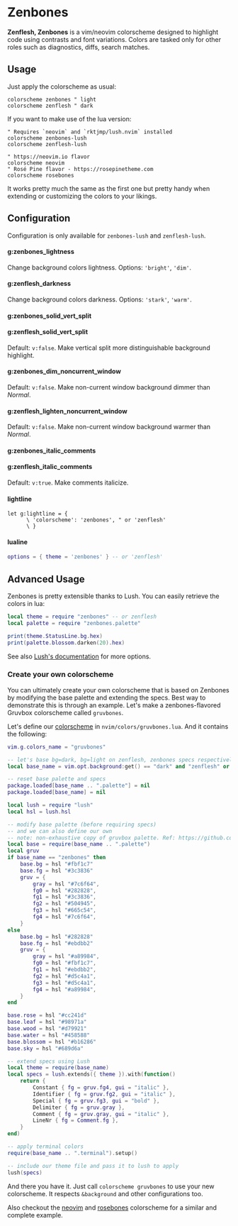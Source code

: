 # Zenbones

**Zenflesh, Zenbones** is a vim/neovim colorscheme designed to highlight code
using contrasts and font variations. Colors are tasked only for other roles such
as diagnostics, diffs, search matches.

## Usage

Just apply the colorscheme as usual:

```vim
colorscheme zenbones " light
colorscheme zenflesh " dark
```

If you want to make use of the lua version:

```vim
" Requires `neovim` and `rktjmp/lush.nvim` installed
colorscheme zenbones-lush
colorscheme zenflesh-lush

" https://neovim.io flavor
colorscheme neovim
" Rosé Pine flavor - https://rosepinetheme.com
colorscheme rosebones
```

It works pretty much the same as the first one but pretty handy when extending
or customizing the colors to your likings.

## Configuration

Configuration is only available for `zenbones-lush` and `zenflesh-lush`.

#### g:zenbones_lightness

Change background colors lightness. Options: `'bright'`, `'dim'`.

#### g:zenflesh_darkness

Change background colors darkness. Options: `'stark'`, `'warm'`.

#### g:zenbones_solid_vert_split

#### g:zenflesh_solid_vert_split

Default: `v:false`. Make vertical split more distinguishable background
highlight.

#### g:zenbones_dim_noncurrent_window

Default: `v:false`. Make non-current window background dimmer than _Normal_.

#### g:zenflesh_lighten_noncurrent_window

Default: `v:false`. Make non-current window background warmer than _Normal_.

#### g:zenbones_italic_comments

#### g:zenflesh_italic_comments

Default: `v:true`. Make comments italicize.

#### lightline

```vim
let g:lightline = {
      \ 'colorscheme': 'zenbones', " or 'zenflesh'
      \ }
```

#### lualine

```lua
options = { theme = 'zenbones' } -- or 'zenflesh'
```

## Advanced Usage

Zenbones is pretty extensible thanks to Lush. You can easily retrieve the colors
in lua:

```lua
local theme = require "zenbones" -- or zenflesh
local palette = require "zenbones.palette"

print(theme.StatusLine.bg.hex)
print(palette.blossom.darken(20).hex)
```

See also
[Lush's documentation](https://github.com/rktjmp/lush.nvim#advanced-usage) for
more options.

### Create your own colorscheme

You can ultimately create your own colorscheme that is based on Zenbones by
modifying the base palette and extending the specs. Best way to demonstrate this
is through an example. Let's make a zenbones-flavored Gruvbox colorscheme called
`gruvbones`.

Let's define our
[colorscheme](https://neovim.io/doc/user/syntax.html#:colorscheme) in
`nvim/colors/gruvbones.lua`. And it contains the following:

```lua
vim.g.colors_name = "gruvbones"

-- let's base bg=dark, bg=light on zenflesh, zenbones specs respectively
local base_name = vim.opt.background:get() == "dark" and "zenflesh" or "zenbones"

-- reset base palette and specs
package.loaded[base_name .. ".palette"] = nil
package.loaded[base_name] = nil

local lush = require "lush"
local hsl = lush.hsl

-- modify base palette (before requiring specs)
-- and we can also define our own
-- note: non-exhaustive copy of gruvbox palette. Ref: https://github.com/gruvbox-community/gruvbox#palette
local base = require(base_name .. ".palette")
local gruv
if base_name == "zenbones" then
	base.bg = hsl "#fbf1c7"
	base.fg = hsl "#3c3836"
	gruv = {
		gray = hsl "#7c6f64",
		fg0 = hsl "#282828",
		fg1 = hsl "#3c3836",
		fg2 = hsl "#504945",
		fg3 = hsl "#665c54",
		fg4 = hsl "#7c6f64",
	}
else
	base.bg = hsl "#282828"
	base.fg = hsl "#ebdbb2"
	gruv = {
		gray = hsl "#a89984",
		fg0 = hsl "#fbf1c7",
		fg1 = hsl "#ebdbb2",
		fg2 = hsl "#d5c4a1",
		fg3 = hsl "#d5c4a1",
		fg4 = hsl "#a89984",
	}
end

base.rose = hsl "#cc241d"
base.leaf = hsl "#98971a"
base.wood = hsl "#d79921"
base.water = hsl "#458588"
base.blossom = hsl "#b16286"
base.sky = hsl "#689d6a"

-- extend specs using Lush
local theme = require(base_name)
local specs = lush.extends({ theme }).with(function()
	return {
		Constant { fg = gruv.fg4, gui = "italic" },
		Identifier { fg = gruv.fg2, gui = "italic" },
		Special { fg = gruv.fg3, gui = "bold" },
		Delimiter { fg = gruv.gray },
		Comment { fg = gruv.gray, gui = "italic" },
		LineNr { fg = Comment.fg },
	}
end)

-- apply terminal colors
require(base_name .. ".terminal").setup()

-- include our theme file and pass it to lush to apply
lush(specs)
```

And there you have it. Just call `colorscheme gruvbones` to use your new
colorscheme. It respects `&background` and other configurations too.

Also checkout the [neovim](../colors/neovim.lua) and
[rosebones](../colors/rosebones.lua) colorscheme for a similar and complete
example.
